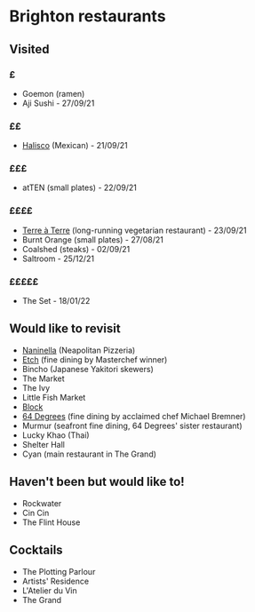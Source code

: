 # Brighton restaurants

## Visited
### £
- Goemon (ramen)
- Aji Sushi - 27/09/21

### ££
- [Halisco](https://www.facebook.com/HaliscoRestaurant/) (Mexican) - 21/09/21

### £££
- atTEN (small plates) - 22/09/21

### ££££
- [Terre à Terre](https://terreaterre.co.uk/) (long-running vegetarian restaurant) - 23/09/21
- Burnt Orange (small plates) - 27/08/21
- Coalshed (steaks) - 02/09/21
- Saltroom - 25/12/21

### £££££
- The Set - 18/01/22

## Would like to revisit
- [Naninella](https://www.nanninellapizzeria.co.uk/) (Neapolitan Pizzeria)
- [Etch](https://www.etchfood.co.uk/) (fine dining by Masterchef winner)
- Bincho (Japanese Yakitori skewers)
- The Market
- The Ivy
- Little Fish Market
- [Block](https://blockbar.co.uk)
- [64 Degrees](https://64degrees.co.uk/) (fine dining by acclaimed chef Michael Bremner)
- Murmur (seafront fine dining, 64 Degrees' sister restaurant)
- Lucky Khao (Thai)
- Shelter Hall
- Cyan (main restaurant in The Grand)

## Haven't been but would like to!
- Rockwater
- Cin Cin
- The Flint House

## Cocktails
- The Plotting Parlour
- Artists' Residence
- L'Atelier du Vin
- The Grand

